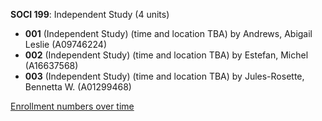 **SOCI 199**: Independent Study (4 units)

- **001** (Independent Study) (time and location TBA) by Andrews, Abigail Leslie (A09746224)
- **002** (Independent Study) (time and location TBA) by Estefan, Michel (A16637568)
- **003** (Independent Study) (time and location TBA) by Jules-Rosette, Bennetta W. (A01299468)

[Enrollment numbers over time](./SOCI199.tsv)
